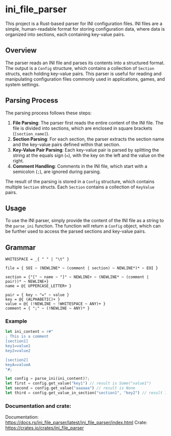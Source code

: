 # ini_file_parser

This project is a Rust-based parser for INI configuration files. INI files are a simple, human-readable format for storing configuration data, where data is organized into sections, each containing key-value pairs.

## Overview

The parser reads an INI file and parses its contents into a structured format. The output is a `Config` structure, which contains a collection of `Section` structs, each holding key-value pairs. This parser is useful for reading and manipulating configuration files commonly used in applications, games, and system settings.

## Parsing Process

The parsing process follows these steps:

1. **File Parsing**: The parser first reads the entire content of the INI file. The file is divided into sections, which are enclosed in square brackets (`[section_name]`).
2. **Section Parsing**: For each section, the parser extracts the section name and the key-value pairs defined within that section.
3. **Key-Value Pair Parsing**: Each key-value pair is parsed by splitting the string at the equals sign (`=`), with the key on the left and the value on the right.
4. **Comment Handling**: Comments in the INI file, which start with a semicolon (`;`), are ignored during parsing.

The result of the parsing is stored in a `Config` structure, which contains multiple `Section` structs. Each `Section` contains a collection of `KeyValue` pairs.

## Usage

To use the INI parser, simply provide the content of the INI file as a string to the `parse_ini` function. The function will return a `Config` object, which can be further used to access the parsed sections and key-value pairs.

## Grammar

```pest
WHITESPACE = _{ " " | "\t" }

file = { SOI ~ (NEWLINE* ~ (comment | section) ~ NEWLINE*)* ~ EOI }

section = {"[" ~ name ~ "]" ~ NEWLINE+ ~ (NEWLINE* ~ (comment | pair))* ~ NEWLINE+}
name = @{ UPPERCASE_LETTER+ }

pair = { key ~ "=" ~ value }
key = @{ (ALPHABETIC)+ }
value = @{ (!NEWLINE ~ !WHITESPACE ~ ANY)+ }
comment = { ";" ~ (!NEWLINE ~ ANY)* }
```

### Example

```rust
let ini_content = r#"
; This is a comment
[section1]
key1=value1
key2=value2

[section2]
keyA=valueA
"#;

let config = parse_ini(ini_content)?;
let first = config.get_value("key1") // result is Some("value1")
let second = config.get_value("aaaaaa") // result is None
let third = config.get_value_in_section("section1", "key2") // result is Some("value2")
```

### Documentation and crate:

Documentation: https://docs.rs/ini_file_parser/latest/ini_file_parser/index.html
Crate: https://crates.io/crates/ini_file_parser